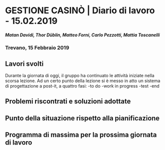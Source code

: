 # GESTIONE CASINÒ | Diario di lavoro - 15.02.2019
##### Matan Davidi, Thor Düblin, Matteo Forni, Carlo Pezzotti, Mattia Toscanelli
### Trevano, 15 Febbraio 2019

## Lavori svolti
Durante la giornata di oggi,  il gruppo ha continuato le attività iniziate nella scorsa lezione.
Ad un certo punto della lezione si è messo in atto un sistema di progettazione a post-it, a quattro fasi:
-to do
-work in progress
-test
-end


##  Problemi riscontrati e soluzioni adottate


##  Punto della situazione rispetto alla pianificazione


## Programma di massima per la prossima giornata di lavoro
